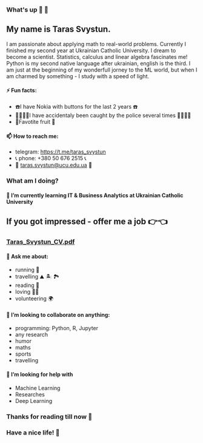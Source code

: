 ### What's up :fist_right: :fist_left:

## My name is Taras Svystun.

I am passionate about applying math to real-world problems. Currently I finished my second year at Ukrainian Catholic University. I dream to become a scientist. Statistics, calculus and linear algebra fascinates me! Python is my second native language after ukrainian, english is the third.
I am just at the beginning of my wonderfull jorney to the ML world, but when I am charmed by something - I study with a speed of light.


#### ⚡ Fun facts:
- :phone:I have Nokia with buttons for the last 2 years :phone:
- :policeman::policewoman:I have accidentaly been caught by the police several times :policeman::policewoman:
- :watermelon:Favotite fruit :watermelon:

#### 📫 How to reach me:
- telegram: https://t.me/taras_svystun
- :telephone_receiver: phone: +380 50 676 2515 :telephone_receiver:
- :email: taras.svystun@ucu.edu.ua :email:


### What am I doing?
#### 🌱 I’m currently learning IT & Business Analytics at Ukrainian Catholic University


## If you got impressed - offer me a job	:point_right::point_left:

### [Taras_Svystun_CV.pdf](https://github.com/taras-svystun/taras-svystun/files/8843882/Taras_Svystun_CV.pdf)
 
#### 💬 Ask me about:
- running :muscle:
- travelling 	:mountain: :desert_island: 	:national_park:
- reading :brain:
- loving :blue_heart::yellow_heart:
- volunteering 	:earth_africa:

#### 👯 I’m looking to collaborate on anything:
* programming: Python, R, Jupyter
* any research
* humor
* maths
* sports
* travelling

#### 🤔 I’m looking for help with 
* Machine Learning
* Researches
* Deep Learning

### Thanks for reading till now 	:handshake:
### Have a nice life! :tongue:
